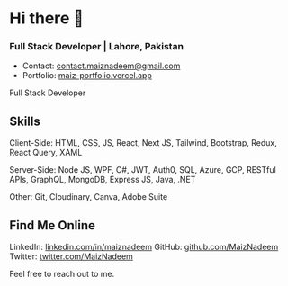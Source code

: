 # Hi there 👋
### Full Stack Developer | Lahore, Pakistan

- Contact: contact.maiznadeem@gmail.com
- Portfolio: [maiz-portfolio.vercel.app](https://maiz-portfolio.vercel.app)

Full Stack Developer

## Skills

Client-Side: HTML, CSS, JS, React, Next JS, Tailwind, Bootstrap, Redux, React Query, XAML

Server-Side: Node JS, WPF, C#, JWT, Auth0, SQL, Azure, GCP, RESTful APIs, GraphQL, MongoDB, Express JS, Java, .NET

Other: Git, Cloudinary, Canva, Adobe Suite

## Find Me Online

LinkedIn: [linkedin.com/in/maiznadeem](https://www.linkedin.com/in/maiznadeem)
GitHub: [github.com/MaizNadeem](https://github.com/MaizNadeem)
Twitter: [twitter.com/MaizNadeem](https://twitter.com/MaizNadeem)

Feel free to reach out to me.

